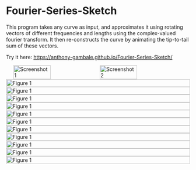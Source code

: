 # Fourier-Series-Sketch
This program takes any curve as input, and approximates it using rotating vectors of different frequencies and lengths using the complex-valued fourier transform. It then re-constructs the curve by animating the tip-to-tail sum of these vectors.

Try it here: https://anthony-gambale.github.io/Fourier-Series-Sketch/

<div style="display: flex; justify-content: center; gap: 10px;">
  <img src="https://github.com/Anthony-Gambale/Fourier-Transform-Sketch/blob/main/images/screenshot1.png" width="45%" alt="Screenshot 1">
  <img src="https://github.com/Anthony-Gambale/Fourier-Transform-Sketch/blob/main/images/screenshot2.png" width="45%" alt="Screenshot 2">
</div>


<div style="display: flex; justify-content: center; gap: 10px;">
  <img src="https://github.com/Anthony-Gambale/Fourier-Transform-Sketch/blob/main/images/fig1.png" width="100%" alt="Figure 1">
</div>

<div style="display: flex; justify-content: center; gap: 10px;">
  <img src="https://github.com/Anthony-Gambale/Fourier-Transform-Sketch/blob/main/images/fig2.png" width="100%" alt="Figure 1">
</div>

<div style="display: flex; justify-content: center; gap: 10px;">
  <img src="https://github.com/Anthony-Gambale/Fourier-Transform-Sketch/blob/main/images/fig3.png" width="100%" alt="Figure 1">
</div>

<div style="display: flex; justify-content: center; gap: 10px;">
  <img src="https://github.com/Anthony-Gambale/Fourier-Transform-Sketch/blob/main/images/fig4a.png" width="100%" alt="Figure 1">
</div>

<div style="display: flex; justify-content: center; gap: 10px;">
  <img src="https://github.com/Anthony-Gambale/Fourier-Transform-Sketch/blob/main/images/fig4b.png" width="100%" alt="Figure 1">
</div>

<div style="display: flex; justify-content: center; gap: 10px;">
  <img src="https://github.com/Anthony-Gambale/Fourier-Transform-Sketch/blob/main/images/fig5.png" width="100%" alt="Figure 1">
</div>

<div style="display: flex; justify-content: center; gap: 10px;">
  <img src="https://github.com/Anthony-Gambale/Fourier-Transform-Sketch/blob/main/images/fig6.png" width="100%" alt="Figure 1">
</div>

<div style="display: flex; justify-content: center; gap: 10px;">
  <img src="https://github.com/Anthony-Gambale/Fourier-Transform-Sketch/blob/main/images/fig7a.png" width="100%" alt="Figure 1">
</div>

<div style="display: flex; justify-content: center; gap: 10px;">
  <img src="https://github.com/Anthony-Gambale/Fourier-Transform-Sketch/blob/main/images/fig7b.png" width="100%" alt="Figure 1">
</div>

<div style="display: flex; justify-content: center; gap: 10px;">
  <img src="https://github.com/Anthony-Gambale/Fourier-Transform-Sketch/blob/main/images/fig8.png" width="100%" alt="Figure 1">
</div>

<div style="display: flex; justify-content: center; gap: 10px;">
  <img src="https://github.com/Anthony-Gambale/Fourier-Transform-Sketch/blob/main/images/fig9.png" width="100%" alt="Figure 1">
</div>
